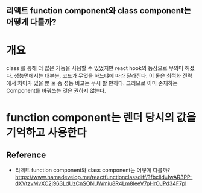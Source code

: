 리액트 function component와 class component는 어떻게 다를까?
--
# 개요
class 를 통해 더 많은 기능을 사용할 수 있었지만 react hook의 등장으로 무의미 해졌다.
성능면에서는 대부분, 코드가 무엇을 하느냐에 따라 달라진다.
이 둘은 최적화 전략에서 차이가 있을 뿐 둘 중 성능 비교는 무시 할 만하다.
그러므로 이미 존재하는 Component를 바꿔쓰는 것은 권하지 않는다.

# function component는 렌더 당시의 값을 기억하고 사용한다


Reference
--
* 리액트 function component와 class component는 어떻게 다를까? https://www.hamadevelop.me/reactfunctionclassdiff/?fbclid=IwAR3PP-dXVtzvMvXC2j963LdUzCnSONUWmiu8R4Lm8leeV7pHrOJPd34F7pI

